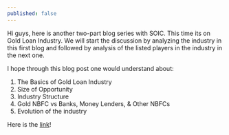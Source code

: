 ```yaml
---
published: false
---
```

Hi guys, here is another two-part blog series with SOIC. This time its on Gold Loan Industry. We will start the discussion by analyzing the industry in this first blog and followed by analysis of the listed players in the industry in the next one.

I hope through this blog post one would understand about:
1. The Basics of Gold Loan Industry
2. Size of Opportunity
3. Industry Structure
4. Gold NBFC vs Banks, Money Lenders, & Other NBFCs
5. Evolution of the industry

Here is the [link](https://soic.in/blog-description/goldloanindustry)!
